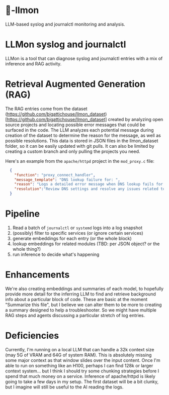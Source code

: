 # 🍋-llmon
LLM-based syslog and journalctl monitoring and analysis.

# LLMon syslog and journalctl
LLMon is a tool that can diagnose syslog and journalctl entries with a mix of inference and RAG activity.  

# Retrieval Augmented Generation (RAG)
The RAG entries come from the dataset (https://github.com/bigattichouse/llmon_dataset)[https://github.com/bigattichouse/llmon_dataset] created by analyzing open source projects and locating possible error messages that could be surfaced in the code. The LLM analyzes each potential message during creation of the dataset to determine the reason for the message, as well as possible resolutions. This data is stored in JSON files in the llmon_dataset folder, so it can be easily updated with git pulls. It can also be limited by creating a custom branch and only pulling the projects you need.

Here's an example from the `apache/httpd` project in the `mod_proxy.c` file:
```json
  {
    "function": "proxy_connect_handler",
    "message_template": "DNS lookup failure for: ",
    "reason": "Logs a detailed error message when DNS lookup fails for the specified hostname",
    "resolution":"Review DNS settings and resolve any issues related to host resolution"
  }
```
# Pipeline

1. Read a batch of `journalctl` or `systemd` logs into a log snapshot
2. (possibly) filter to specific services (or ignore certain services)
3. generate embeddings for each entry (or the whole block)
4. lookup embeddings for related modules (TBD: per JSON object? or the whole thing?)
5. run inference to decide what's happening

# Enhancements
We're also creating embeddings and summaries of each model, to hopefully provide more detail for the inferring LLM to find and retrieve background info about a particular block of code.  These are basic at the moment "Summarize this file", but I believe we can alter them to be more to creating a summary designed to help a troubleshooter. So we might have multiple RAG steps and agents discussing a particular stretch of log entries.

# Deficiencies
Currently, I'm running on a local LLM that can handle a 32k context size (may 5G of VRAM and 64G of system RAM). This is absolutely missing some major context as that window slides over the input content. Once I'm able to run on something like an H100, perhaps I can find 128k or larger context system... but I think I should try some chunking strategies before I spend that much money on a service.  Inference of apache/httpd is likely going to take a few days in my setup.  The first dataset will be a bit clunky, but I imagine will still be useful to the AI reading the logs.


